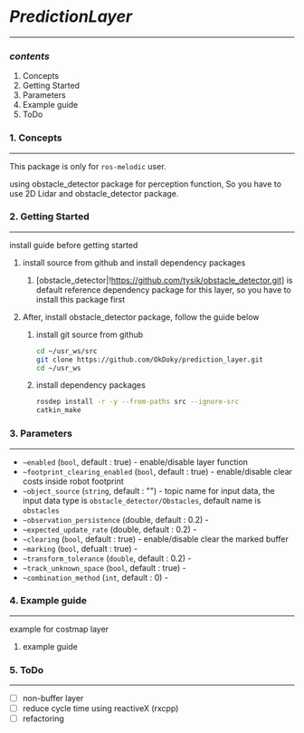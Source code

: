 # ***PredictionLayer***

---

### *contents*

1. Concepts
2. Getting Started
3. Parameters
4. Example guide
5. ToDo



### 1. Concepts

---

This package is only for `ros-melodic` user.

using obstacle_detector package for perception function, So you have to use 2D Lidar and obstacle_detector package.





### 2. Getting Started

---

install guide before getting started

1. install source from github and install dependency packages

   1. [obstacle_detector|!https://github.com/tysik/obstacle_detector.git] is default reference dependency package for this layer, so you have to install this package first

2. After, install obstacle_detector package, follow the guide below

   1. install git source from github

      ```bash
      cd ~/usr_ws/src
      git clone https://github.com/OkDoky/prediction_layer.git
      cd ~/usr_ws
      ```

   2. install dependency packages

      ```bash
      rosdep install -r -y --from-paths src --ignore-src
      catkin_make
      ```



### 3. Parameters

---

- `~enabled` (`bool`, default : true) - enable/disable layer function
- `~footprint_clearing_enabled` (`bool`, default : true) - enable/disable clear costs inside robot footprint
- `~object_source` (`string`, default : "") - topic name for input data, the input data type is `obstacle_detector/Obstacles`, default name is `obstacles`
- `~observation_persistence` (double, default : 0.2) - 
- `~expected_update_rate` (double, default : 0.2) - 
- `~clearing` (`bool`, default : true) - enable/disable clear the marked buffer
- `~marking` (`bool`, defualt : true) - 
- `~transform_tolerance` (`double`, default : 0.2) - 
- `~track_unknown_space` (`bool`, default : true) - 
- `~combination_method` (`int`, default : 0) - 



### 4. Example guide

---

example for costmap layer

1. example guide



### 5. ToDo

---

- [ ] non-buffer layer
- [ ] reduce cycle time using reactiveX (rxcpp)
- [ ] refactoring